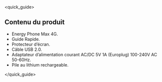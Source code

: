 <quick_guide>
## Contenu du produit

* Energy Phone Max 4G.
* Guide Rapide.
* Protecteur d’écran.
* Câble USB 2.0.
* Adaptateur d’alimentation courant AC/DC 5V 1A (Europlug) 100-240V AC 50-60Hz.
* Pile au lithium rechargeable.

</quick_guide>

